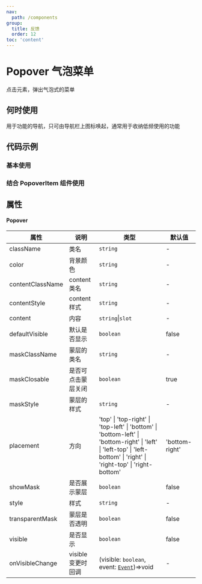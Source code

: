 ```yaml
---
nav:
  path: /components
group:
  title: 反馈
  order: 12
toc: 'content'
---
```

# Popover 气泡菜单
点击元素，弹出气泡式的菜单
## 何时使用
用于功能的导航，只可由导航栏上图标唤起，通常用于收纳低频使用的功能
## 代码示例

### 基本使用
<code src='pages/PopoverBase/index'></code>

### 结合 PopoverItem 组件使用
<code src='pages/Popover/index'></code>



## 属性

#### Popover

| 属性 | 说明 | 类型 | 默认值 |
| -----|-----|-----|-----|
| className | 类名 | `string` | - | 
| color | 背景颜色 | `string` | - |
| contentClassName | content类名 | `string` | - | 
| contentStyle | content样式 | `string` | - | 
| content | 内容 | `string`\|`slot` | - |
| defaultVisible |  默认是否显示 | `boolean` | false | 
| maskClassName | 蒙层的类名 | `string` | - | 
| maskClosable | 是否可点击蒙层关闭 | `boolean` | true |
| maskStyle | 蒙层的样式 | `string` | - | 
| placement | 方向  | 'top' &verbar; 'top-right' &verbar; 'top-left' &verbar; 'bottom' &verbar; 'bottom-left' &verbar; 'bottom-right' &verbar; 'left' &verbar; 'left-top' &verbar; 'left-bottom' &verbar; 'right' &verbar; 'right-top' &verbar; 'right-bottom' | 'bottom-right' |
| showMask | 是否展示蒙层 | `boolean` | false |
| style | 样式 | `string` | - |
| transparentMask | 蒙层是否透明 | `boolean` | false |
| visible |  是否显示 | `boolean` | false | 
| onVisibleChange |  visible 变更时回调 | (visible: `boolean`, event: [`Event`](https://opendocs.alipay.com/mini/framework/event-object))=>void | - | 

